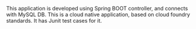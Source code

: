 This application is developed using Spring BOOT controller, and connects with MySQL DB. This is a cloud native application, based on cloud foundry standards. It has Junit test cases for it.
